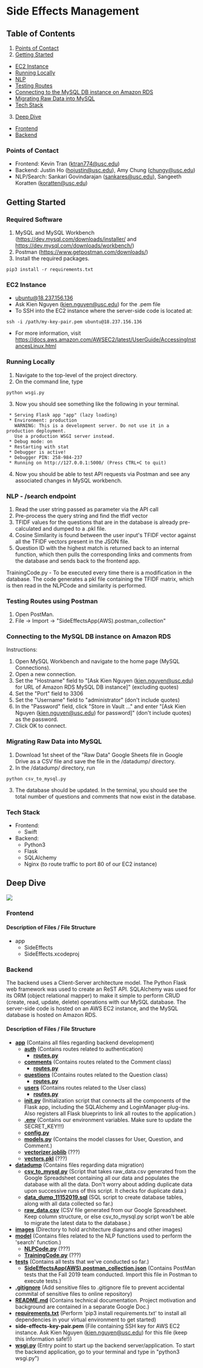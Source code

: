 # Side Effects Management
## Table of Contents
1. [Points of Contact](#poc)
2. [Getting Started](#getting-started)
  - [EC2 Instance](#ec2)
  - [Running Locally](#running-locally)
  - [NLP](#nlp)
  - [Testing Routes](#testing-routes)
  - [Connecting to the MySQL DB instance on Amazon RDS ](#connect-rds)
  - [Migrating Raw Data into MySQL](#migrate-data)
  - [Tech Stack](#tech-stack)
3. [Deep Dive](#deep-dive)
  - [Frontend](#frontend)
  - [Backend](#backend)        

<a name="poc"></a>
### Points of Contact
- Frontend: Kevin Tran (ktran774@usc.edu)
- Backend: Justin Ho (hojustin@usc.edu), Amy Chung (chungy@usc.edu)
- NLP/Search: Sankari Govindarajan (sankares@usc.edu), Sangeeth Koratten (koratten@usc.edu)

<a name="getting-started"></a>
## Getting Started
### Required Software
1. MySQL and MySQL Workbench (https://dev.mysql.com/downloads/installer/ and https://dev.mysql.com/downloads/workbench/)
2. Postman (https://www.getpostman.com/downloads/)
3. Install the required packages.
```
pip3 install -r requirements.txt
```

<a name="ec2"></a>
### EC2 Instance
- ubuntu@18.237.156.136
- Ask Kien Nguyen (kien.nguyen@usc.edu) for the .pem file
- To SSH into the EC2 instance where the server-side code is located at:
```
ssh -i /path/my-key-pair.pem ubuntu@18.237.156.136
```
- For more information, visit https://docs.aws.amazon.com/AWSEC2/latest/UserGuide/AccessingInstancesLinux.html

<a name="running-locally"></a>
### Running Locally
1. Navigate to the top-level of the project directory.
2. On the command line, type
```
python wsgi.py
```
3. Now you should see something like the following in your terminal.
```
 * Serving Flask app "app" (lazy loading)
 * Environment: production
   WARNING: This is a development server. Do not use it in a production deployment.
   Use a production WSGI server instead.
 * Debug mode: on
 * Restarting with stat
 * Debugger is active!
 * Debugger PIN: 258-984-237
 * Running on http://127.0.0.1:5000/ (Press CTRL+C to quit)
 ```
4. Now you should be able to test API requests via Postman and see any associated changes in MySQL workbench.

<a name="nlp"></a>
### NLP - /search endpoint
1. Read the user string passed as parameter via the API call 
2. Pre-process the query string and find the tfidf vector 
3. TFIDF values for the questions that are in the database is already pre-calculated and dumped to a .pkl file.
4. Cosine Similarity is found between the user input's TFIDF vector against all the TFIDF vectors present in the JSON file. 
5. Question ID with the highest match is returned back to an internal function, which then pulls the corresponding links and comments from the database and sends back to the frontend app. 

TrainingCode.py - To be executed every time there is a modification in the database. The code generates a pkl file containing the TFIDF matrix, which is then read in the NLPCode and similarity is performed. 

<a name="testing-routes"></a>
### Testing Routes using Postman
1. Open PostMan.
2. File -> Import -> "SideEffectsApp(AWS).postman_collection"

<a name="connect-rds"></a>
### Connecting to the MySQL DB instance on Amazon RDS
Instructions:
1. Open MySQL Workbench and navigate to the home page (MySQL Connections).
2. Open a new connection.
3. Set the "Hostname" field to "[Ask Kien Nguyen (kien.nguyen@usc.edu) for URL of Amazon RDS MySQL DB instance]" (excluding quotes)
4. Set the "Port" field to 3306
5. Set the "Username" field to "administrator" (don't include quotes)
6. In the "Password" field, click "Store in Vault ..." and enter "[Ask Kien Nguyen (kien.nguyen@usc.edu) for password]" (don't include quotes) as the password.
7. Click OK to connect.
  
<a name="migrate-data"></a>
### Migrating Raw Data into MySQL
1. Download 1st sheet of the "Raw Data" Google Sheets file in Google Drive as a CSV file and save the file in the /datadump/ directory.
2. In the /datadump/ directory, run 
```
python csv_to_mysql.py
```
3. The database should be updated. In the terminal, you should see the total number of questions and comments that now exist in the database.

<a name="tech-stack"></a>
### Tech Stack
- Frontend:
    - Swift
- Backend:
    - Python3
    - Flask
    - SQLAlchemy
    - Nginx (to route traffic to port 80 of our EC2 instance)

<a name="deep-dive"></a>
## Deep Dive
![](/images/backend_architecture_diagram_103019.png)
<a name="frontend"></a>
### Frontend

#### Description of Files / File Structure
- app
  - SideEffects
  - SideEffects.xcodeproj

<a name="backend"></a>
### Backend
The backend uses a Client-Server architecture model. The Python Flask web framework was used to create an ReST API. SQLAlchemy was used for its ORM (object relational mapper) to make it simple to perform CRUD (create, read, update, delete) operations with our MySQL database. The server-side code is hosted on an AWS EC2 instance, and the MySQL database is hosted on Amazon RDS. 

#### Description of Files / File Structure
- [**app**](app/) (Contains all files regarding backend development)
  - [**auth**](app/auth/) (Contains routes related to authentication)
    - [**routes.py**](app/auth/routes.py)
  - [**comments**](app/comments/) (Contains routes related to the Comment class)
    - [**routes.py**](app/comments/routes.py)
  - [**questions**](app/questions/) (Contains routes related to the Question class)
    - [**routes.py**](app/questions/routes.py)
  - [**users**](app/users/) (Contains routes related to the User class)
    - [**routes.py**](app/users/routes.py)
  - [**__init__.py**](app/__init__.py) (Initialization script that connects all the components of the Flask app, including the SQLAlchemy and LoginManager plug-ins. Also registers all Flask blueprints to link all routes to the application.)
  - [**.env**](app/.env) (Contains our environment variables. Make sure to update the SECRET_KEY!!!)
  - [**config.py**](app/config.py)
  - [**models.py**](app/models.py) (Contains the model classes for User, Question, and Comment.)
  - [**vectorizer.joblib**](app/vectorizer.joblib) (???)
  - [**vectors.pkl**](app/vectors.pkl) (???)
- [**datadump**](datadump/) (Contains files regarding data migration)
  - [**csv_to_mysql.py**](datadump/csv_to_mysql.py) (Script that takes raw_data.csv generated from the Google Spreadsheet containing all our data and populates the database with all the data. Don't worry about adding duplicate data upon successive runs of this script. It checks for duplicate data.)
  - [**data_dump_11152019.sql**](datadump/data_dump_11152019.sql) (SQL script to create database tables, along with all data collected so far.)
  - [**raw_data.csv**](datadump/raw_data.csv) (CSV file generated from our Google Spreadsheet. Keep column structure, or else csv_to_mysql.py script won't be able to migrate the latest data to the database.)
- [**images**](images/) (Directory to hold architecture diagrams and other images)  
- [**model**](model/) (Contains files related to the NLP functions used to perform the 'search' function.)
  - [**NLPCode.py**](model/NLPCode.py) (???)
  - [**TrainingCode.py**](model/TrainingCode.py) (???)
- [**tests**](tests/) (Contains all tests that we've conducted so far.)
  - [**SideEffectsApp(AWS).postman_collection.json**](test/SideEffectsApp(AWS).postman_collection.json) (Contains PostMan tests that the Fall 2019 team conducted. Import this file in Postman to execute tests.)
- [**.gitignore**](.gitignore) (Add sensitive files to .gitignore file to prevent accidental commital of sensitive files to online repository)
- [**README.md**](README.md) (Contains technical documentation. Project motivation and background are contained in a separate Google Doc.)
- [**requirements.txt**](requirements.txt) (Perform 'pip3 install requirements.txt' to install all dependencies in your virtual environment to get started)
- **side-effects-key-pair.pem** (File containing SSH key for AWS EC2 instance. Ask Kien Nguyen (kien.nguyen@usc.edu) for this file (keep this information safe!))
- [**wsgi.py**](wsgi.py) (Entry point to start up the backend server/application. To start the backend application, go to your terminal and type in "python3 wsgi.py")